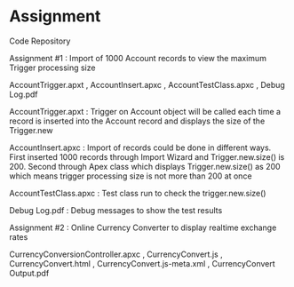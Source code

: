 # Assignment
Code Repository

Assignment #1 : Import of 1000 Account records to view the maximum Trigger processing size

AccountTrigger.apxt ,
AccountInsert.apxc ,
AccountTestClass.apxc ,
Debug Log.pdf

AccountTrigger.apxt   : Trigger on Account object will be called each time a record is inserted into the Account record and displays the                           size of the Trigger.new

AccountInsert.apxc    : Import of records could be done in different ways. First inserted 1000 records through Import Wizard and                                   Trigger.new.size() is 200. Second through Apex class which displays Trigger.new.size() as 200 which means trigger                         processing size is not more than 200 at once

AccountTestClass.apxc : Test class run to check the trigger.new.size()

Debug Log.pdf         : Debug messages to show the test results 

Assignment #2 : Online Currency Converter to display realtime exchange rates

CurrencyConversionController.apxc ,
CurrencyConvert.js  ,
CurrencyConvert.html  ,
CurrencyConvert.js-meta.xml ,
CurrencyConvert Output.pdf
